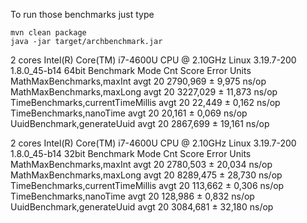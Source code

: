 To run those benchmarks just type

```
mvn clean package
java -jar target/archbenchmark.jar
```


2 cores Intel(R) Core(TM) i7-4600U CPU @ 2.10GHz Linux 3.19.7-200 1.8.0_45-b14 64bit 
Benchmark                         Mode  Cnt     Score    Error  Units
MathMaxBenchmarks,maxInt          avgt   20  2790,969 ±  9,975  ns/op
MathMaxBenchmarks,maxLong         avgt   20  3227,029 ± 11,873  ns/op
TimeBenchmarks,currentTimeMillis  avgt   20    22,449 ±  0,162  ns/op
TimeBenchmarks,nanoTime           avgt   20    20,161 ±  0,069  ns/op
UuidBenchmark,generateUuid        avgt   20  2867,699 ± 19,161  ns/op

2 cores Intel(R) Core(TM) i7-4600U CPU @ 2.10GHz Linux 3.19.7-200 1.8.0_45-b14 32bit 
Benchmark                         Mode  Cnt     Score    Error  Units
MathMaxBenchmarks,maxInt          avgt   20  2780,503 ± 20,034  ns/op
MathMaxBenchmarks,maxLong         avgt   20  8289,475 ± 28,730  ns/op
TimeBenchmarks,currentTimeMillis  avgt   20   113,662 ±  0,306  ns/op
TimeBenchmarks,nanoTime           avgt   20   128,986 ±  0,832  ns/op
UuidBenchmark,generateUuid        avgt   20  3084,681 ± 32,180  ns/op